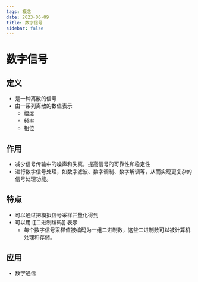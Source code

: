 ```yaml
---
tags: 概念
date: 2023-06-09
title: 数字信号
sidebar: false
---
```

# 数字信号

## 定义

- 是一种离散的信号
- 由一系列离散的数值表示
	- 幅度
	- 频率
	- 相位

## 作用

- 减少信号传输中的噪声和失真，提高信号的可靠性和稳定性
- 进行数字信号处理，如数字滤波、数字调制、数字解调等，从而实现更复杂的信号处理功能。

## 特点

- 可以通过把模拟信号采样并量化得到
- 可以用 [[二进制编码]] 表示
	- 每个数字信号采样值被编码为一组二进制数，这些二进制数可以被计算机处理和存储。

## 应用

- 数字通信